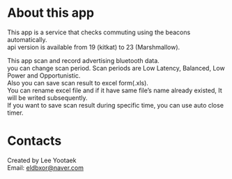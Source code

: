 # About this app
This app is a service that checks commuting using the beacons automatically. <br />
api version is available from 19 (kitkat) to 23 (Marshmallow).

This app scan and record advertising bluetooth data. <br />
you can change scan period. Scan periods are Low Latency, Balanced, Low Power and Opportunistic. <br />
Also you can save scan result to excel form(.xls). <br />
You can rename excel file and if it have same file’s name already existed, It will be writed subsequently. <br />
If you want to save scan result during specific time, you can use auto close timer.

# Contacts
Created by Lee Yootaek <br />
Email: eldbxor@naver.com
